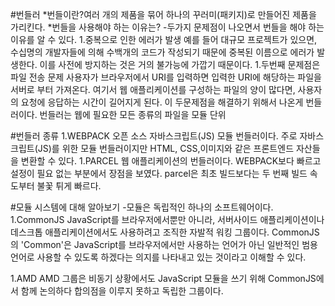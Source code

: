 #번들러
*번들이란?여러 개의 제품을 묶어 하나의 꾸러미(패키지)로 만들어진 제품을 가리킨다.
*번들을 사용해야 하는 이유는? 
-두가지 문제점이 나오면서 번들을 해야 하는 이유를 알 수 있다.
1.중복으로 인한 에러가 발생
 예를 들어 대규모 프로젝트가 있으면, 수십명의 개발자들에 의해 수백개의 코드가 작성되기 때문에 중복된 이름으로 에러가 발생한다.
이를 사전에 방지하는 것은 거의 불가능에 가깝기 때문이다.
1.두번째 문제점은 파일 전송 문제
 사용자가 브라우저에서 URI를 입력하면 입력한 URI에 해당하는 파일을 서버로 부터 가져온다. 
여기서 웹 애플리케이션를 구성하는 파일의 양이 많다면, 사용자의 요청에 응답하는 시간이 길어지게 된다.
이 두문제점을 해결하기 위해서 나온게 번들러이다. 번들러는 웹에 필요한 모든 종류의 파일을 모듈 단위



#번들러 종류
1.WEBPACK
오픈 소스 자바스크립트(JS) 모듈 번들러이다.
주로 자바스크립트(JS)를 위한 모듈 번들러이지만 HTML, CSS,이미지와 같은 프론트엔드 자산들을 변환할 수 있다.
1.PARCEL
웹 애플리케이션의 번들러이다.
WEBPACK보다 빠르고 설정이 필요 없는 부분에서 장점을 보였다. parcel은 최초 빌드보다는 두 번째 빌드 속도부터 불꽃 튀게 빠르다.

#모듈 시스템에 대해 알아보기
-모듈은 독립적인 하나의 소프트웨어이다.
1.CommonJS
JavaScript를 브라우저에서뿐만 아니라, 서버사이드 애플리케이션이나 데스크톱 애플리케이션에서도 사용하려고 조직한 자발적 워킹 그룹이다.
CommonJS의 'Common'은 JavaScript를 브라우저에서만 사용하는 언어가 아닌 일반적인 범용 언어로 사용할 수 있도록 하겠다는 의지를 나타내고 있는 것이라고 이해할 수 있다.
 
1.AMD
AMD 그룹은 비동기 상황에서도 JavaScript 모듈을 쓰기 위해 CommonJS에서 함께 논의하다 합의점을 이루지 못하고 독립한 그룹이다.


